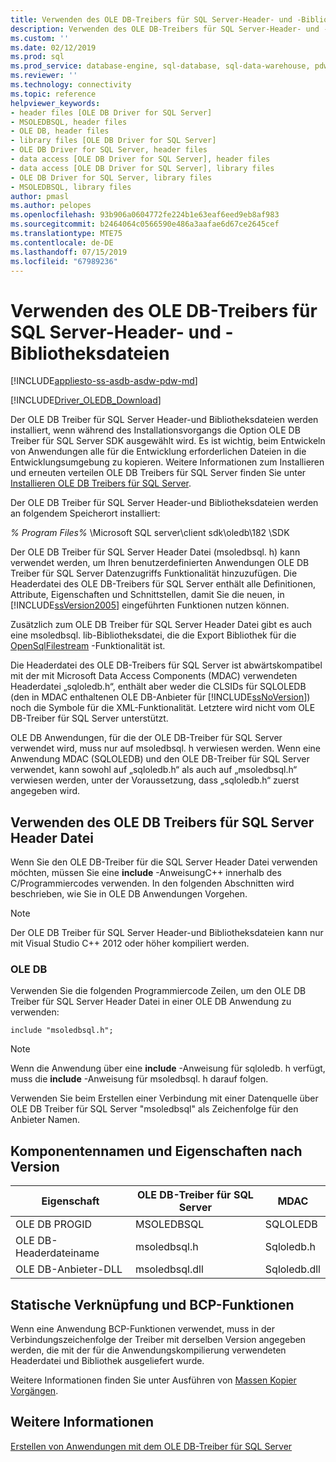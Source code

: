 ```yaml
---
title: Verwenden des OLE DB-Treibers für SQL Server-Header- und -Bibliotheksdateien | Microsoft-Dokumentation
description: Verwenden des OLE DB-Treibers für SQL Server-Header- und -Bibliotheksdateien
ms.custom: ''
ms.date: 02/12/2019
ms.prod: sql
ms.prod_service: database-engine, sql-database, sql-data-warehouse, pdw
ms.reviewer: ''
ms.technology: connectivity
ms.topic: reference
helpviewer_keywords:
- header files [OLE DB Driver for SQL Server]
- MSOLEDBSQL, header files
- OLE DB, header files
- library files [OLE DB Driver for SQL Server]
- OLE DB Driver for SQL Server, header files
- data access [OLE DB Driver for SQL Server], header files
- data access [OLE DB Driver for SQL Server], library files
- OLE DB Driver for SQL Server, library files
- MSOLEDBSQL, library files
author: pmasl
ms.author: pelopes
ms.openlocfilehash: 93b906a0604772fe224b1e63eaf6eed9eb8af983
ms.sourcegitcommit: b2464064c0566590e486a3aafae6d67ce2645cef
ms.translationtype: MTE75
ms.contentlocale: de-DE
ms.lasthandoff: 07/15/2019
ms.locfileid: "67989236"
---
```

# <a name="using-the-ole-db-driver-for-sql-server-header-and-library-files"></a>Verwenden des OLE DB-Treibers für SQL Server-Header- und -Bibliotheksdateien
[!INCLUDE[appliesto-ss-asdb-asdw-pdw-md](../../../includes/appliesto-ss-asdb-asdw-pdw-md.md)]

[!INCLUDE[Driver_OLEDB_Download](../../../includes/driver_oledb_download.md)]

  Der OLE DB Treiber für SQL Server Header-und Bibliotheksdateien werden installiert, wenn während des Installationsvorgangs die Option OLE DB Treiber für SQL Server SDK ausgewählt wird. Es ist wichtig, beim Entwickeln von Anwendungen alle für die Entwicklung erforderlichen Dateien in die Entwicklungsumgebung zu kopieren. Weitere Informationen zum Installieren und erneuten verteilen OLE DB Treibers für SQL Server finden Sie unter [Installieren OLE DB Treibers für SQL Server](../../oledb/applications/installing-oledb-driver-for-sql-server.md).  
  
 Der OLE DB Treiber für SQL Server Header-und Bibliotheksdateien werden an folgendem Speicherort installiert:  
  
 *% Program Files%* \Microsoft SQL server\client sdk\oledb\182 \SDK  
  
 Der OLE DB Treiber für SQL Server Header Datei (msoledbsql. h) kann verwendet werden, um Ihren benutzerdefinierten Anwendungen OLE DB Treiber für SQL Server Datenzugriffs Funktionalität hinzuzufügen. Die Headerdatei des OLE DB-Treibers für SQL Server enthält alle Definitionen, Attribute, Eigenschaften und Schnittstellen, damit Sie die neuen, in [!INCLUDE[ssVersion2005](../../../includes/ssversion2005-md.md)] eingeführten Funktionen nutzen können.  
  
 Zusätzlich zum OLE DB Treiber für SQL Server Header Datei gibt es auch eine msoledbsql. lib-Bibliotheksdatei, die die Export Bibliothek für die [OpenSqlFilestream](../../../relational-databases/blob/access-filestream-data-with-opensqlfilestream.md) -Funktionalität ist.  
  
 Die Headerdatei des OLE DB-Treibers für SQL Server ist abwärtskompatibel mit der mit Microsoft Data Access Components (MDAC) verwendeten Headerdatei „sqloledb.h“, enthält aber weder die CLSIDs für SQLOLEDB (den in MDAC enthaltenen OLE DB-Anbieter für [!INCLUDE[ssNoVersion](../../../includes/ssnoversion-md.md)]) noch die Symbole für die XML-Funktionalität. Letztere wird nicht vom OLE DB-Treiber für SQL Server unterstützt.    
  
 OLE DB Anwendungen, für die der OLE DB-Treiber für SQL Server verwendet wird, muss nur auf msoledbsql. h verwiesen werden. Wenn eine Anwendung MDAC (SQLOLEDB) und den OLE DB-Treiber für SQL Server verwendet, kann sowohl auf „sqloledb.h“ als auch auf „msoledbsql.h“ verwiesen werden, unter der Voraussetzung, dass „sqloledb.h“ zuerst angegeben wird.  
  
## <a name="using-the-ole-db-driver-for-sql-server-header-file"></a>Verwenden des OLE DB Treibers für SQL Server Header Datei  
 Wenn Sie den OLE DB-Treiber für die SQL Server Header Datei verwenden möchten, müssen Sie eine **include** -AnweisungC++ innerhalb des C/Programmiercodes verwenden. In den folgenden Abschnitten wird beschrieben, wie Sie in OLE DB Anwendungen Vorgehen.  
  
> [!NOTE]  
>  Der OLE DB Treiber für SQL Server Header-und Bibliotheksdateien kann nur mit Visual Studio C++ 2012 oder höher kompiliert werden.  
  
### <a name="ole-db"></a>OLE DB  
 Verwenden Sie die folgenden Programmiercode Zeilen, um den OLE DB Treiber für SQL Server Header Datei in einer OLE DB Anwendung zu verwenden:  
  
```    
include "msoledbsql.h";  
```  
  
> [!NOTE]  
>  Wenn die Anwendung über eine **include** -Anweisung für sqloledb. h verfügt, muss die **include** -Anweisung für msoledbsql. h darauf folgen.  
  
 Verwenden Sie beim Erstellen einer Verbindung mit einer Datenquelle über OLE DB Treiber für SQL Server "msoledbsql" als Zeichenfolge für den Anbieter Namen.  

  
## <a name="component-names-and-properties-by-version"></a>Komponentennamen und Eigenschaften nach Version  

|Eigenschaft|OLE DB-Treiber für SQL Server|MDAC|  
|--------|----------------------------|----|   
|OLE DB PROGID|MSOLEDBSQL|SQLOLEDB|  
|OLE DB-Headerdateiname|msoledbsql.h|Sqloledb.h|  
|OLE DB-Anbieter-DLL|msoledbsql.dll|Sqloledb.dll| 
  
  
## <a name="static-linking-and-bcp-functions"></a>Statische Verknüpfung und BCP-Funktionen  
 Wenn eine Anwendung BCP-Funktionen verwendet, muss in der Verbindungszeichenfolge der Treiber mit derselben Version angegeben werden, die mit der für die Anwendungskompilierung verwendeten Headerdatei und Bibliothek ausgeliefert wurde.  
  
 Weitere Informationen finden Sie unter Ausführen von [Massen Kopier Vorgängen](../../oledb/features/performing-bulk-copy-operations.md).  
  
## <a name="see-also"></a>Weitere Informationen  
 [Erstellen von Anwendungen mit dem OLE DB-Treiber für SQL Server](../../oledb/applications/building-applications-with-oledb-driver-for-sql-server.md)  
  
  
